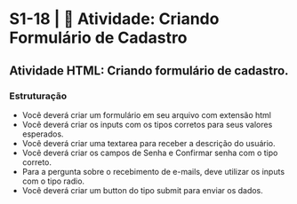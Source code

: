 # S1-18 | 💪 Atividade: Criando Formulário de Cadastro

## Atividade HTML: Criando formulário de cadastro.

### Estruturação

- Você deverá criar um formulário em seu arquivo com extensão html
- Você deverá criar os inputs com os tipos corretos para seus valores esperados.
- Você deverá criar uma textarea para receber a descrição do usuário.
- Você deverá criar os campos de Senha e Confirmar senha com o tipo correto.
- Para a pergunta sobre o recebimento de e-mails, deve utilizar os inputs com o tipo radio.
- Você deverá criar um button do tipo submit para enviar os dados.